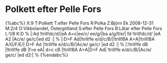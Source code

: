 # Polkett efter Pelle Fors

{%abc%}
X:9
T:Polkett
T:efter Pelle Fors
R:Polka
Z:Björn Ek 2008-12-31
M:2/4
O:Vikbolandet, Östergötland
S:efter Pelle Fors
B:Låtar efter Pelle Fors
L:1/8
K:D
%
|:Ad !trill!dc/d/|eA A>c|ee/c/ ee/g/|ba a/g/f/e/|
fd !trill!dc/d/  |eA A2 |Ac/e/ ge/c/|ed d2     :|
%
|:D>F Ad|!trill!fe e/d/c/B/|!trill!BA A>A|!trill!BA A/G/F/E/|
D>F Ad  |!trill!fe e/d/c/B/|Ac/e/ ge/c/  |ed d2            :|
%
|:!trill!fe dB    |!trill!fe dB |f>e eA|
d>c cB            |!trill!BA A>A|D>F Ad|
!trill!fe e/d/c/B/|Ac/e/ ge/c/  |ed d2:|
%
{%endabc%}

